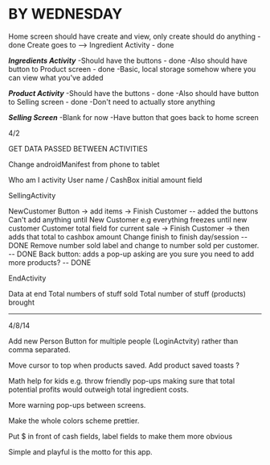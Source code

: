 BY WEDNESDAY
============
Home screen should have create and view, only create should do anything - done
Create goes to --> Ingredient Activity - done

***Ingredients Activity***
-Should have the buttons - done
-Also should have button to Product screen - done
-Basic, local storage somehow where you can view what you've added 


***Product Activity***
-Should have the buttons - done
-Also should have button to Selling screen - done
-Don't need to actually store anything


***Selling Screen***
-Blank for now
-Have button that goes back to home screen


4/2

GET DATA PASSED BETWEEN ACTIVITIES

Change androidManifest from phone to tablet 

Who am I activity
User name / CashBox initial amount field

SellingActivity

NewCustomer Button -> add items -> Finish Customer  -- added the buttons
Can't add anything until New Customer e.g everything freezes until new customer
Customer total field for current sale -> Finish Customer -> then adds that total to cashbox amount
Change finish to finish day/session -- DONE
Remove number sold label and change to number sold per customer.  -- DONE
Back button: adds a pop-up asking are you sure you need to add more products? -- DONE

EndActivity

Data at end
Total numbers of stuff sold
Total number of stuff (products) brought




----------------------------------------
4/8/14

Add new Person Button for multiple people (LoginActvity) rather than comma separated.

Move cursor to top when products saved.
Add product saved toasts ?

Math help for kids
	e.g. throw friendly pop-ups making sure that total potential profits would outweigh total ingredient costs.
	
More warning pop-ups between screens.

Make the whole colors scheme prettier.

Put $ in front of cash fields, label fields to make them more obvious

Simple and playful is the motto for this app.




